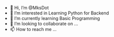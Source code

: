 - 👋 Hi, I’m @MksDot
- 👀 I’m interested in Learning Python for Backend
- 🌱 I’m currently learning Basic Programming
- 💞️ I’m looking to collaborate on ...
- 📫 How to reach me ...

<!---
MksDot/MksDot is a ✨ special ✨ repository because its `README.md` (this file) appears on your GitHub profile.
You can click the Preview link to take a look at your changes.
--->
